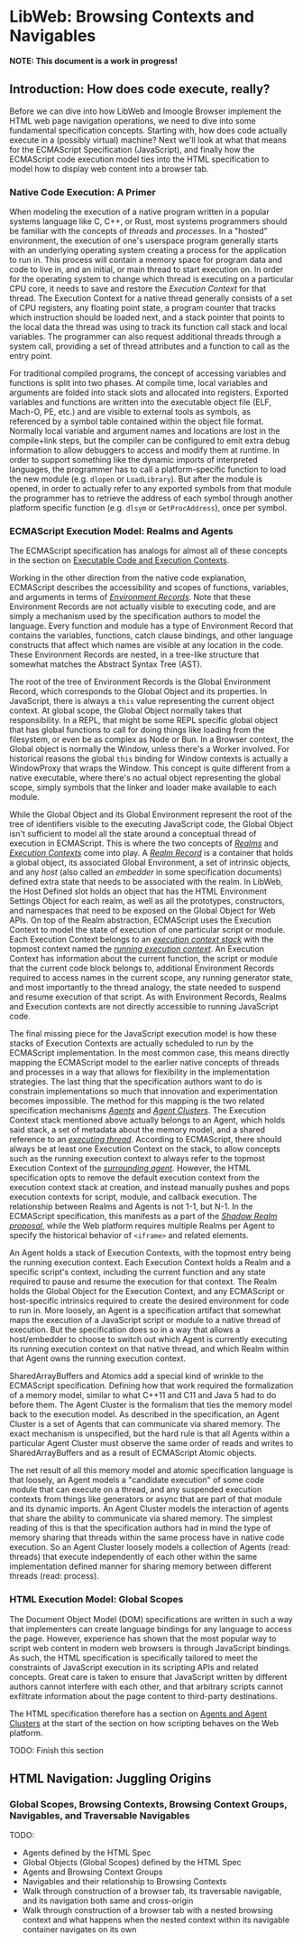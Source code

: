 # LibWeb: Browsing Contexts and Navigables

**NOTE: This document is a work in progress!**

## Introduction: How does code execute, really?

Before we can dive into how LibWeb and Imoogle Browser implement the HTML web page navigation operations,
we need to dive into some fundamental specification concepts. Starting with, how does code actually
execute in a  (possibly virtual) machine? Next we'll look at what that means for the ECMAScript
Specification (JavaScript), and finally how the ECMAScript code execution model ties into the
HTML specification to model how to display web content into a browser tab. 

### Native Code Execution: A Primer

When modeling the execution of a native program written in a popular systems language like
C, C++, or Rust, most systems programmers should be familiar with the concepts of *threads*
and *processes*. In a "hosted" environment, the execution of one's userspace program generally
starts with an underlying operating system creating a process for the application to run in.
This process will contain a memory space for program data and code to live in, and an initial,
or main thread to start execution on. In order for the operating system to change which
thread is executing on a particular CPU core, it needs to save and restore the *Execution Context*
for that thread. The Execution Context for a native thread generally consists of a set of
CPU registers, any floating point state, a program counter that tracks which instruction should
be loaded next, and a stack pointer that points to the local data the thread was using to track
its function call stack and local variables. The programmer can also request additional threads
through a system call, providing a set of thread attributes and a function to call as the entry
point.

For traditional compiled programs, the concept of accessing variables and functions is split into
two phases. At compile time, local variables and arguments are folded into stack slots and
allocated into registers. Exported variables and functions are written into the executable object
file (ELF, Mach-O, PE, etc.) and are visible to external tools as symbols, as referenced by a
symbol table contained within the object file format. Normally local variable and argument
names and locations are lost in the compile+link steps, but the compiler can be configured to
emit extra debug information to allow debuggers to access and modify them at runtime. In order
to support something like the dynamic imports of interpreted languages, the programmer has to
call a platform-specific function to load the new module (e.g. ``dlopen`` or ``LoadLibrary``).
But after the module is opened, in order to actually refer to any exported symbols from that module the
programmer has to retrieve the address of each symbol through another platform specific function
(e.g. ``dlsym`` or ``GetProcAddress``), once per symbol.

### ECMAScript Execution Model: Realms and Agents

The ECMAScript specification has analogs for almost all of these concepts in the section on
[Executable Code and Execution Contexts](https://tc39.es/ecma262/#sec-executable-code-and-execution-contexts).

Working in the other direction from the native code explanation, ECMAScript describes the accessibility
and scopes of functions, variables, and arguments in terms of [*Environment Records*](https://tc39.es/ecma262/#sec-environment-records).
Note that these Environment Records are not actually visible to executing code, and are simply a mechanism
used by the specification authors to model the language.  Every function and module has a type
of Environment Record that contains the variables, functions, catch clause bindings, and other
language constructs that affect which names are visible at any location in the code. These Environment Records
are nested, in a tree-like structure that somewhat matches the Abstract Syntax Tree (AST).

The root of the tree of Environment Records is the Global Environment Record, which corresponds to the
Global Object and its properties. In JavaScript, there is always a ``this`` value representing the current
object context. At global scope, the Global Object normally takes that responsibility. In a REPL, that might
be some REPL specific global object that has global functions to call for doing things like loading
from the filesystem, or even be as complex as Node or Bun. In a Browser context, the Global object is
normally the Window, unless there's a Worker involved. For historical reasons the global ``this`` binding for
Window contexts is actually a WindowProxy that wraps the Window. This concept is quite different from a native
executable, where there's no actual object representing the global scope, simply symbols that the
linker and loader make available to each module.

While the Global Object and its Global Environment represent the root of the tree of identifiers visible
to the executing JavaScript code, the Global Object isn't sufficient to model all the state around
a conceptual thread of execution in ECMAScript. This is where the two concepts of [*Realms*](https://tc39.es/ecma262/#sec-code-realms)
and [*Execution Contexts*](https://tc39.es/ecma262/#sec-execution-contexts) come into play.
A [*Realm Record*](https://tc39.es/ecma262/#realm-record) is a container that holds a global object,
its associated Global Environment, a set of intrinsic objects, and any *host* (also called an *embedder*
in some specification documents) defined extra state that needs to be associated with the realm.
In LibWeb, the Host Defined slot holds an object that has the HTML Environment Settings Object for each realm,
as well as all the prototypes, constructors, and namespaces that need to be exposed on the Global Object
for Web APIs. On top of the Realm abstraction, ECMAScript uses the Execution Context to model the state
of execution of one particular script or module. Each Execution Context belongs to an [*execution context stack*](https://tc39.es/ecma262/#execution-context-stack)
with the topmost context named the [*running execution context*](https://tc39.es/ecma262/#running-execution-context).
An Execution Context has information about the current function, the script or module that the current code block belongs to,
additional Environment Records required to access names in the current scope, any running generator state,
and most importantly to the thread analogy, the state needed to suspend and resume execution of that script.
As with Environment Records, Realms and Execution contexts are not directly accessible to running JavaScript code.

The final missing piece for the JavaScript execution model is how these stacks of Execution Contexts
are actually scheduled to run by the ECMAScript implementation. In the most common case, this means directly
mapping the ECMAScript model to the earlier native concepts of threads and processes in a way that
allows for flexibility in the implementation strategies. The last thing that the specification authors want
to do is constrain implementations so much that innovation and experimentation becomes impossible.
The method for this mapping is the two related specification mechanisms [*Agents*](https://tc39.es/ecma262/#sec-agents)
and [*Agent Clusters*](https://tc39.es/ecma262/#sec-agent-clusters). The Execution Context stack mentioned
above actually belongs to an Agent, which holds said stack, a set of metadata about the memory model,
and a shared reference to an [*executing thread*](https://tc39.es/ecma262/#executing-thread).
According to ECMAScript, there should always be at least one Execution Context on the stack, to allow concepts
such as the running execution context to always refer to the topmost Execution Context of the [*surrounding agent*](https://tc39.es/ecma262/#surrounding-agent).
However, the HTML specification opts to remove the default execution context from the execution context stack
at creation, and instead manually pushes and pops execution contexts for script, module, and callback execution.
The relationship between Realms and Agents is not 1-1, but N-1. In the ECMAScript specification, this manifests
as a part of the [*Shadow Realm proposal*](https://tc39.es/proposal-shadowrealm/), while the Web platform
requires multiple Realms per Agent to specify the historical behavior of ``<iframe>`` and related elements.

An Agent holds a stack of Execution Contexts, with the topmost entry being the running execution context.
Each Execution Context holds a Realm and a specific script's context, including the current function and
any state required to pause and resume the execution for that context. The Realm holds the Global
Object for the Execution Context, and any ECMAScript or host-specific intrinsics required to create the
desired environment for code to run in. More loosely, an Agent is a specification artifact that somewhat
maps the execution of a JavaScript script or module to a native thread of execution. But the specification
does so in a way that allows a host/embedder to choose to switch out which Agent is currently executing
its running execution context on that native thread, and which Realm within that Agent owns the running execution
context.

SharedArrayBuffers and Atomics add a special kind of wrinkle to the ECMAScript specification. Defining
how that work required the formalization of a memory model, similar to what C++11 and C11 and Java 5 had
to do before them. The Agent Cluster is the formalism that ties the memory model back to the execution
model. As described in the specification, an Agent Cluster is a set of Agents that can communicate
via shared memory. The exact mechanism is unspecified, but the hard rule is that all Agents within
a particular Agent Cluster must observe the same order of reads and writes to SharedArrayBuffers and
as a result of ECMAScript Atomic objects.

The net result of all this memory model and atomic specification language is that loosely, an Agent models
a "candidate execution" of some code module that can execute on a thread, and any suspended execution
contexts from things like generators or async that are part of that module and its dynamic imports.
An Agent Cluster models the interaction of agents that share the ability to communicate via shared memory.
The simplest reading of this is that the specification authors had in mind the type of memory sharing
that threads within the same process have in native code execution. So an Agent Cluster loosely models
a collection of Agents (read: threads) that execute independently of each other within the same implementation
defined manner for sharing memory between different threads (read: process).

### HTML Execution Model: Global Scopes

The Document Object Model (DOM) specifications are written in such a way that implementers can
create language bindings for any language to access the page. However, experience has shown that the
most popular way to script web content in modern web browsers is through JavaScript bindings. As such,
the HTML specification is specifically tailored to meet the constraints of JavaScript execution in its
scripting APIs and related concepts. Great care is taken to ensure that JavaScript written by different
authors cannot interfere with each other, and that arbitrary scripts cannot exfiltrate information about
the page content to third-party destinations.

The HTML specification therefore has a section on [Agents and Agent Clusters](https://html.spec.whatwg.org/multipage/webappapis.html#agents-and-agent-clusters)
at the start of the section on how scripting behaves on the Web platform.

TODO: Finish this section

## HTML Navigation: Juggling Origins



### Global Scopes, Browsing Contexts, Browsing Context Groups, Navigables, and Traversable Navigables

TODO:

- Agents defined by the HTML Spec
- Global Objects (Global Scopes) defined by the HTML Spec
- Agents and Browsing Context Groups
- Navigables and their relationship to Browsing Contexts
- Walk through construction of a browser tab, its traversable navigable, and its navigation both same and
  cross-origin
- Walk through construction of a browser tab with a nested browsing context and what happens when the
  nested context within its navigable container navigates on its own
